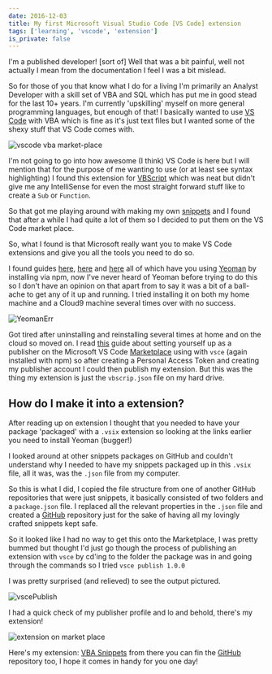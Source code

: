 ```yaml
---
date: 2016-12-03
title: My first Microsoft Visual Studio Code [VS Code] extension
tags: ['learning', 'vscode', 'extension']
is_private: false
---
```


I'm a published developer! [sort of] Well that was a bit painful, well
not actually I mean from the documentation I feel I was a bit mislead.

<!-- cSpell:ignore shexy -->

So for those of you that know what I do for a living I'm primarily an
Analyst Developer with a skill set of VBA and SQL which has put me in
good stead for the last 10+ years. I'm currently 'upskilling' myself
on more general programming languages, but enough of that! I basically
wanted to use [VS Code][vscode] with VBA which is fine as it's just
text files but I wanted some of the shexy stuff that VS Code comes
with.

![vscode vba market-place]

I'm not going to go into how awesome (I think) VS Code is here but I
will mention that for the purpose of me wanting to use (or at least
see syntax highlighting) I found this extension for
[VBScript][vbscript] which was neat but didn't give me any
IntelliSense for even the most straight forward stuff like to create a
`Sub` or `Function`.

So that got me playing around with making my own [snippets][snippets]
and I found that after a while I had quite a lot of them so I decided
to put them on the VS Code market place.

So, what I found is that Microsoft really want you to make VS Code
extensions and give you all the tools you need to do so.

I found guides [here][guide1], [here][guide2] and [here][guide3] all
of which have you using [Yeoman](https://yeoman.io/) by installing via
npm, now I've never heard of Yeoman before trying to do this so I
don't have an opinion on that apart from to say it was a bit of a
ball-ache to get any of it up and running. I tried installing it on
both my home machine and a Cloud9 machine several times over with no
success.

![YeomanErr]

<!-- cSpell:ignore vbscrip,YeomanErr -->

Got tired after uninstalling and reinstalling several times at home
and on the cloud so moved on. I read
[this](https://code.visualstudio.com/docs/tools/vscecli) guide about
setting yourself up as a publisher on the Microsoft VS Code
[Marketplace](https://marketplace.visualstudio.com/) using with `vsce`
(again installed with npm) so after creating a Personal Access Token
and creating my publisher account I could then publish my extension.
But this was the thing my extension is just the `vbscrip.json` file on
my hard drive.

## How do I make it into a extension?

<!-- cSpell:ignore vsix,vscepublish -->

After reading up on extension I thought that you needed to have your
package 'packaged' with a `.vsix` extension so looking at the links
earlier you need to install Yeoman (bugger!)

I looked around at other snippets packages on GitHub and couldn't
understand why I needed to have my snippets packaged up in this
`.vsix` file, all it was, was the `.json` file from my computer.

So this is what I did, I copied the file structure from one of another
GitHub repositories that were just snippets, it basically consisted of
two folders and a `package.json` file. I replaced all the relevant
properties in the `.json` file and created a
[GitHub](https://github.com/spences10/vba-snippets) repository just
for the sake of having all my lovingly crafted snippets kept safe.

So it looked like I had no way to get this onto the Marketplace, I was
pretty bummed but thought I'd just go though the process of publishing
an extension with `vsce` by cd'ing to the folder the package was in
and going through the commands so I tried `vsce publish 1.0.0`

I was pretty surprised (and relieved) to see the output pictured.

![vscePublish]

I had a quick check of my publisher profile and lo and behold, there's
my extension!

![extension on market place]

Here's my extension:
[VBA Snippets](https://marketplace.visualstudio.com/items?itemName=spences10.vba-snippets)
from there you can fin the
[GitHub](https://github.com/spences10/vba-snippets) repository too, I
hope it comes in handy for you one day!

<!-- Links -->

[vbscript]:
  https://marketplace.visualstudio.com/items?itemName=luggage66.VBScript
[vscode]: https://code.visualstudio.com/
[snippets]:
  https://code.visualstudio.com/Docs/customization/userdefinedsnippets
[guide1]: https://code.visualstudio.com/docs/extensions/overview
[guide2]:
  https://code.visualstudio.com/docs/extensions/example-hello-world
[guide3]:
  https://code.visualstudio.com/docs/extensions/testing-extensions

<!-- Images -->

[vscode vba market-place]:
  https://res.cloudinary.com/defkmsrpw/image/upload/q_auto,f_auto/v1614930927/scottspence.com/visual-studio-marketplace-50f58b39bdbe05c6e32a31e989f12802.png
[yeomanerr]:
  https://res.cloudinary.com/defkmsrpw/image/upload/q_auto,f_auto/v1614930927/scottspence.com/yeoman-err-0d720ffedb48cce898538fc5510ccb14.png
[vscepublish]:
  https://res.cloudinary.com/defkmsrpw/image/upload/q_auto,f_auto/v1614930927/scottspence.com/vsce-publish-4e408c5714752608e16b26532fdddb43.png
[extension on market place]:
  https://res.cloudinary.com/defkmsrpw/image/upload/q_auto,f_auto/v1614930930/scottspence.com/marketplace-extensions-management-ed95fb9a535f6a2cfc14a3745830a20a.png

